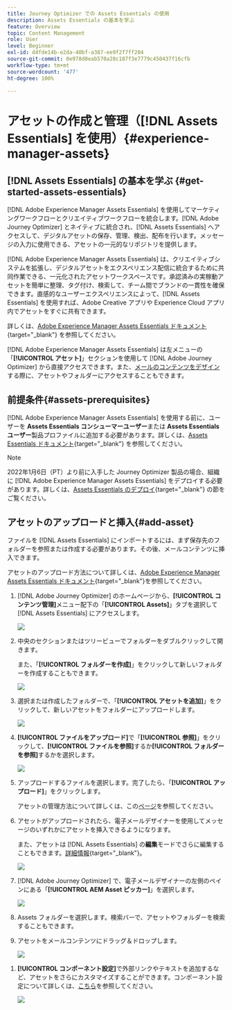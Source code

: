 ```yaml
---
title: Journey Optimizer での Assets Essentials の使用
description: Assets Essentials の基本を学ぶ
feature: Overview
topic: Content Management
role: User
level: Beginner
exl-id: d4fde14b-e2da-40bf-a387-ee9f2f7ff204
source-git-commit: 0e978d0eab570a28c187f3e7779c450437f16cfb
workflow-type: tm+mt
source-wordcount: '477'
ht-degree: 100%

---
```


# アセットの作成と管理（[!DNL Assets Essentials] を使用）{#experience-manager-assets}

## [!DNL Assets Essentials] の基本を学ぶ {#get-started-assets-essentials}

[!DNL Adobe Experience Manager Assets Essentials] を使用してマーケティングワークフローとクリエイティブワークフローを統合します。[!DNL Adobe Journey Optimizer] とネイティブに統合され、[!DNL Assets Essentials] へアクセスして、デジタルアセットの保存、管理、検出、配布を行います。メッセージの入力に使用できる、アセットの一元的なリポジトリを提供します。

[!DNL Adobe Experience Manager Assets Essentials] は、クリエイティブシステムを拡張し、デジタルアセットをエクスペリエンス配信に統合するために共同作業できる、一元化されたアセットワークスペースです。承認済みの実稼動アセットを簡単に整理、タグ付け、検索して、チーム間でブランドの一貫性を確保できます。直感的なユーザーエクスペリエンスによって、[!DNL Assets Essentials] を使用すれば、Adobe Creative アプリや Experience Cloud アプリ内でアセットをすぐに共有できます。

詳しくは、[Adobe Experience Manager Assets Essentials ドキュメント](https://experienceleague.adobe.com/docs/experience-manager-assets-essentials/help/introduction.html?lang=ja){target=&quot;_blank&quot;} を参照してください。

[!DNL Adobe Experience Manager Assets Essentials] は左メニューの「**[!UICONTROL アセット]**」セクションを使用して [!DNL Adobe Journey Optimizer] から直接アクセスできます。また、[メールのコンテンツをデザイン](design-emails.md)する際に、アセットやフォルダーにアクセスすることもできます。

## 前提条件{#assets-prerequisites}

 [!DNL Adobe Experience Manager Assets Essentials] を使用する前に、ユーザーを **Assets Essentials コンシューマーユーザー**&#x200B;または **Assets Essentials ユーザー**&#x200B;製品プロファイルに追加する必要があります。詳しくは、[Assets Essentials ドキュメント](https://experienceleague.adobe.com/docs/experience-manager-assets-essentials/help/deploy-administer.html?lang=ja){target=&quot;_blank&quot;} を参照してください。

>[!NOTE]
>2022年1月6日（PT）より前に入手した Journey Optimizer 製品の場合、組織に [!DNL Adobe Experience Manager Assets Essentials] をデプロイする必要があります。詳しくは、[Assets Essentials のデプロイ](https://experienceleague.adobe.com/docs/experience-manager-assets-essentials/help/deploy-administer.html){target=&quot;_blank&quot;} の節をご覧ください。

## アセットのアップロードと挿入{#add-asset}

ファイルを [!DNL Assets Essentials] にインポートするには、まず保存先のフォルダーを参照または作成する必要があります。その後、メールコンテンツに挿入できます。

アセットのアップロード方法について詳しくは、[Adobe Experience Manager Assets Essentials ドキュメント](https://experienceleague.adobe.com/docs/experience-manager-assets-essentials/help/add-delete.html?lang=ja){target=&quot;_blank&quot;}を参照してください。

1. [!DNL Adobe Journey Optimizer] のホームページから、**[!UICONTROL コンテンツ管理]**&#x200B;メニュー配下の「**[!UICONTROL Assets]**」タブを選択して [!DNL Assets Essentials] にアクセスします。

   ![](assets/media_library_1.png)

1. 中央のセクションまたはツリービューでフォルダーをダブルクリックして開きます。

   また、「**[!UICONTROL フォルダーを作成]**」をクリックして新しいフォルダーを作成することもできます。

   ![](assets/media_library_8.png)

1. 選択または作成したフォルダーで、「**[!UICONTROL アセットを追加]**」をクリックして、新しいアセットをフォルダーにアップロードします。

   ![](assets/media_library_2.png)

1. **[!UICONTROL ファイルをアップロード]**&#x200B;で「**[!UICONTROL 参照]**」をクリックして、**[!UICONTROL ファイルを参照]**&#x200B;するか&#x200B;**[!UICONTROL フォルダーを参照]**&#x200B;するかを選択します。

   ![](assets/media_library_3.png)

1. アップロードするファイルを選択します。完了したら、「**[!UICONTROL アップロード]**」をクリックします。

   アセットの管理方法について詳しくは、この[ページ](https://experienceleague.adobe.com/docs/experience-manager-assets-essentials/help/manage-organize.html?lang=ja)を参照してください。

1. アセットがアップロードされたら、電子メールデザイナーを使用してメッセージのいずれかにアセットを挿入できるようになります。

   また、アセットは [!DNL Assets Essentials] の&#x200B;**編集**&#x200B;モードでさらに編集することもできます。[詳細情報](https://experienceleague.adobe.com/docs/experience-manager-assets-essentials/help/edit-images.html?lang=ja){target=&quot;_blank&quot;}。

   ![](assets/media_library_12.png)

1. [!DNL Adobe Journey Optimizer] で、電子メールデザイナーの左側のペインにある「**[!UICONTROL AEM Asset ピッカー]**」を選択します。

   ![](assets/media_library_5.png)

1. Assets フォルダーを選択します。検索バーで、アセットやフォルダーを検索することもできます。

1. アセットをメールコンテンツにドラッグ＆ドロップします。

   ![](assets/media_library_6.png)
<!--
1. After adding your asset to your email, use the **[!UICONTROL Find similar Stock photos]** option to locate Stock photos that match the content, color, and composition of your image. [Learn more about Adobe Stock](stock.md).

    Note that this option is available for licensed/unlicensed Stock images and images from your Assets folder. 

    ![](assets/media_library_14.png)
-->

1. **[!UICONTROL コンポーネント設定]**&#x200B;で外部リンクやテキストを追加するなど、アセットをさらにカスタマイズすることができます。コンポーネント設定について詳しくは、[こちら](content-components.md)を参照してください。

   ![](assets/media_library_13.png)

